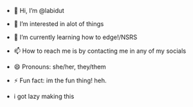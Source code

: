 - 👋 Hi, I’m @labidut
- 👀 I’m interested in alot of things
- 🌱 I’m currently learning how to edge!/NSRS
- 📫 How to reach me is by contacting me in any of my socials
- 😄 Pronouns: she/her, they/them
- ⚡ Fun fact: im the fun thing! heh.

- i got lazy making this

<!---
labidut/labidut is a ✨ special ✨ repository because its `README.md` (this file) appears on your GitHub profile.
You can click the Preview link to take a look at your changes.
--->
